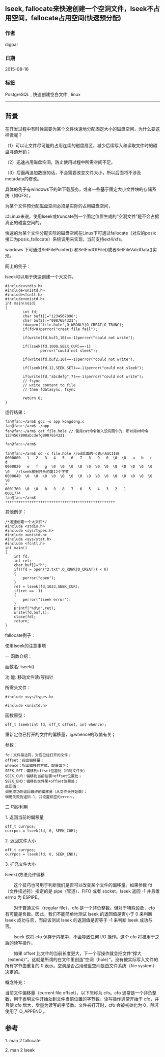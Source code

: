 ## lseek, fallocate来快速创建一个空洞文件，lseek不占用空间，fallocate占用空间(快速预分配)  
                                                     
### 作者                                    
digoal                                    
                                    
### 日期                                     
2015-08-16                               
                                      
### 标签                                    
PostgreSQL , 快速创建空白文件 , linux    
                                                
----                                                
                                                 
## 背景                                     
在开发过程中有时候需要为某个文件快速地分配固定大小的磁盘空间，为什么要这样做呢？  
  
（1）可以让文件尽可能的占用连续的磁盘扇区，减少后续写入和读取文件时的磁盘寻道开销；  
  
（2）迅速占用磁盘空间，防止使用过程中所需空间不足。  
  
（3）后面再追加数据的话，不会需要改变文件大小，所以后面将不涉及metadata的修改。  
  
具体的例子有windows下的Bt下载服务，或者一些基于固定大小文件块的存储系统（如QFS）。  
  
为某个文件预分配磁盘空间必须是实际的占用磁盘空间，  
  
以Linux来说，使用lseek或truncate到一个固定位置生成的“空洞文件”是不会占据真正的磁盘空间的。  
  
快速的为某个文件分配实际的磁盘空间在Linux下可通过fallocate（对应的posix接口为posix_fallocate）系统调用来实现，当前支持ext4/xfs。  
  
windows 下可通过SetFilePointer() 和SetEndOfFile()或者SetFileValidData()实现。  
  
网上的例子：  
  
lseek可以用于快速创建一个大文件。  
  
```  
#include<stdio.h>  
#include<unistd.h>  
#include<fcntl.h>  
#include<unistd.h>  
int main(void)  
{  
        int fd;   
        char buf1[]="1234567890";  
        char buf2[]="0987654321";  
        fd=open("file.hole",O_WRONLY|O_CREAT|O_TRUNC);  
        if(fd<0)perror("creat file fail");  
              
        if(write(fd,buf1,10)==-1)perror("could not write");  
              
        if(lseek(fd,1000,SEEK_CUR)==-1)  
                perror("could not sleek");  
              
        if(write(fd,buf2,10)==-1)perror("could not write");  
              
        if(lseek(fd,12,SEEK_SET)==-1)perror("could not sleek");  
              
        if(write(fd,"abcdefg",7)==-1)perror("could not write");  
        // fsync  
        // write content to file  
        // then fdatasync, fsync  
  
        return 0;  
}  
```  
  
运行结果：  
  
```  
fan@fan:~/arm$ gcc -o app kongdong.c   
fan@fan:~/arm$ ./app  
fan@fan:~/arm$ cat file.hole // 使用cat命令输入没有回车的，所以用od命令  
1234567890abcdefg0987654321  
  
fan@fan:~/arm$   
  
fan@fan:~/arm$ od -c file.hole //od后面的-c表示ASCII码  
0000000   1   2   3   4   5   6   7   8   9   0  \0  \0   a   b   c   d  
0000020   e   f   g  \0  \0  \0  \0  \0  \0  \0  \0  \0  \0  \0  \0  \0   //lseek移到开头的第12个字节  
0000040  \0  \0  \0  \0  \0  \0  \0  \0  \0  \0  \0  \0  \0  \0  \0  \0  
*  
0001760  \0  \0   0   9   8   7   6   5   4   3   2   1  
0001774  
fan@fan:~/arm$   
++++++++++++++++++++++++++++++++++++++++++++++++++  
```  
  
其他例子：  
  
```  
/*迅速创建一个大文件*/  
#include <stdio.h>  
#include <sys/types.h>  
#include <unistd.h>  
#include <sys/stat.h>  
#include <fcntl.h>  
int main()  
{  
    int fd;  
    int ret;  
    char buf[]="h";  
    if((fd = open("2.txt",O_RDWR|O_CREAT)) < 0)  
    {  
        perror("open");  
    }  
    ret = lseek(fd,1023,SEEK_CUR);  
    if(ret == -1)  
    {  
        perror("lseek error");  
    }  
    printf("%d\n",ret);  
    write(fd,buf,1);  
    close(fd);  
    return;  
}  
```  
  
fallocate例子：  
  
  
使用lseek的注意事项  
  
一 函数介绍：  
  
函数名: lseek()  
  
功 能: 移动文件读/写指针  
  
所需头文件：  
  
```  
#include <sys/types.h>  
  
#include <unistd.h>  
```  
  
函数原型：  
  
```  
off_t lseek(int fd, off_t offset, int whence);  
```  
  
重新定位已打开的文件的偏移量，与whence的取值有关；  
  
参数：  
  
```  
fd：文件描述符，对应已经打开的文件；  
offset：指出偏移量；  
whence：指出偏移的方式，取值如下：  
SEEK_SET：偏移到offset位置处（相对文件头）  
SEEK_CUR：偏移到当前位置+offset位置处；  
SEEK_END：偏移到文件尾+offset位置处；  
返回值：  
调用成功则返回最终的偏移量（从文件头开始数）；  
调用失败则返回-1，并设置相应的errno；  
```  
  
二 巧妙利用  
  
1\. 返回当前的偏移量  
  
```  
off_t currpos;  
currpos = lseek(fd, 0, SEEK_CUR);  
```  
  
2\. 返回文件大小  
  
```  
off_t currpos;  
currpos = lseek(fd, 0, SEEK_END);  
```  
  
3\. 扩充文件大小  
  
  
lseek()方法允许偏移  
  
　　这个技巧也可用于判断我们是否可以改变某个文件的偏移量。如果参数 fd（文件描述符）指定的是 pipe（管道）、FIFO 或者 socket，lseek 返回 -1 并且置 errno 为 ESPIPE。  
  
　　对于普通文件（regular file），cfo 是一个非负整数。但对于特殊设备，cfo 有可能是负数。因此，我们不能简单地测试 lseek 的返回值是否小于 0 来判断 lseek 成功与否，而应该测试 lseek 的返回值是否等于 -1 来判断 lseek 成功与否。  
  
　　lseek 仅将 cfo 保存于内核中，不会导致任何 I/O 操作。这个 cfo 将被用于之后的读写操作。  
  
　　如果 offset 比文件的当前长度更大，下一个写操作就会把文件“撑大（extend）”。这就是所谓的在文件里创造“空洞（hole）”。没有被实际写入文件的所有字节由重复的 0 表示。空洞是否占用硬盘空间是由文件系统（file system）决定的。  
  
概念补充：  
  
当前文件偏移量（current file offset），以下简称为 cfo。cfo 通常是一个非负整数，用于表明文件开始处到文件当前位置的字节数。读写操作通常开始于 cfo，并且使 cfo 增大，增量为读写的字节数。文件被打开时，cfo 会被初始化为 0，除非使用了 O_APPEND 。  
  
## 参考  
1\. man 2 fallocate  
  
2\. man 2 lseek  
